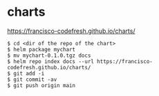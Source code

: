# charts
https://francisco-codefresh.github.io/charts/

```
$ cd <dir of the repo of the chart>
$ helm package mychart
$ mv mychart-0.1.0.tgz docs
$ helm repo index docs --url https://francisco-codefresh.github.io/charts/
$ git add -i
$ git commit -av
$ git push origin main
```
